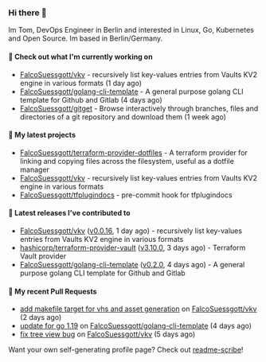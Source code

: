 ### Hi there 👋

Im Tom, DevOps Engineer in Berlin and interested in Linux, Go, Kubernetes and Open Source.
Im based in Berlin/Germany.

#### 👷 Check out what I'm currently working on

- [FalcoSuessgott/vkv](https://github.com/FalcoSuessgott/vkv) - recursively list key-values entries from Vaults KV2 engine in various formats (1 day ago)
- [FalcoSuessgott/golang-cli-template](https://github.com/FalcoSuessgott/golang-cli-template) - A general purpose golang CLI  template for Github and Gitlab (4 days ago)
- [FalcoSuessgott/gitget](https://github.com/FalcoSuessgott/gitget) - Browse interactively through branches, files and directories of a git repository and download them (1 week ago)

#### 🌱 My latest projects

- [FalcoSuessgott/terraform-provider-dotfiles](https://github.com/FalcoSuessgott/terraform-provider-dotfiles) - A terraform provider for linking and copying files across the filesystem, useful as a dotfile manager
- [FalcoSuessgott/vkv](https://github.com/FalcoSuessgott/vkv) - recursively list key-values entries from Vaults KV2 engine in various formats
- [FalcoSuessgott/tfplugindocs](https://github.com/FalcoSuessgott/tfplugindocs) - pre-commit hook for tfplugindocs

#### 🔭 Latest releases I've contributed to

- [FalcoSuessgott/vkv](https://github.com/FalcoSuessgott/vkv) ([v0.0.16](https://github.com/FalcoSuessgott/vkv/releases/tag/v0.0.16), 1 day ago) - recursively list key-values entries from Vaults KV2 engine in various formats
- [hashicorp/terraform-provider-vault](https://github.com/hashicorp/terraform-provider-vault) ([v3.10.0](https://github.com/hashicorp/terraform-provider-vault/releases/tag/v3.10.0), 3 days ago) - Terraform Vault provider
- [FalcoSuessgott/golang-cli-template](https://github.com/FalcoSuessgott/golang-cli-template) ([v0.2.0](https://github.com/FalcoSuessgott/golang-cli-template/releases/tag/v0.2.0), 4 days ago) - A general purpose golang CLI  template for Github and Gitlab

#### 🔨 My recent Pull Requests

- [add makefile target for vhs and asset generation](https://github.com/FalcoSuessgott/vkv/pull/95) on [FalcoSuessgott/vkv](https://github.com/FalcoSuessgott/vkv) (2 days ago)
- [update for go 1.19](https://github.com/FalcoSuessgott/golang-cli-template/pull/22) on [FalcoSuessgott/golang-cli-template](https://github.com/FalcoSuessgott/golang-cli-template) (4 days ago)
- [fix tree view bug](https://github.com/FalcoSuessgott/vkv/pull/90) on [FalcoSuessgott/vkv](https://github.com/FalcoSuessgott/vkv) (5 days ago)

Want your own self-generating profile page? Check out [readme-scribe](https://github.com/muesli/readme-scribe)!